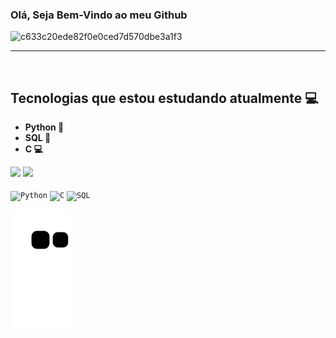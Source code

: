 ### Olá, Seja Bem-Vindo ao meu Github
![c633c20ede82f0e0ced7d570dbe3a1f3](https://user-images.githubusercontent.com/70382532/138322189-2db8df52-9dcb-40a0-88a8-c365466bd33d.gif)

<hr>
<br>

## Tecnologias que estou estudando atualmente 💻

  - **Python 🐍**
  - **SQL 🏦**
  - **C 💻**



<div> 
  <img height="180em" src="https://github-readme-stats.vercel.app/api?username=Thorkrz&theme=aura&show_icons=true">
  <img height="180em" src="https://github-readme-stats.vercel.app/api/top-langs/?username=Thorkrz&layout=compact&theme=aura">
  
</div>
<br>
<code><img height="53" src="https://cdn.iconscout.com/icon/free/png-64/python-2-226051.png" alt="Python"/></code>
<code><img height="53" src="https://upload.wikimedia.org/wikipedia/commons/1/19/C_Logo.png" alt="C"/></code> 
<code><img height="53" src="https://static.thenounproject.com/png/15201-200.png" alt="SQL"/></code> 

![Snake animation](https://github.com/rafaballerini/rafaballerini/blob/output/github-contribution-grid-snake.svg)

          
